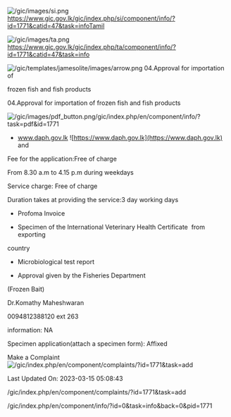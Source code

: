 <!-- Source: https://gic.gov.lk/gic/index.php/en/component/info/?id=1771&catid=47&task=info -->

![/gic/images/si.png](/gic/images/si.png)https://www.gic.gov.lk/gic/index.php/si/component/info/?id=1771&catid=47&task=infoTamil

![/gic/images/ta.png](/gic/images/ta.png)https://www.gic.gov.lk/gic/index.php/ta/component/info/?id=1771&catid=47&task=info

![/gic/templates/jamesolite/images/arrow.png](/gic/templates/jamesolite/images/arrow.png) 04.Approval for importation of

frozen fish and fish products

04.Approval for importation of frozen fish and fish products

![/gic/images/pdf_button.png](/gic/images/pdf_button.png)/gic/index.php/en/component/info/?task=pdf&id=1771

 * www.daph.gov.lk ![https://www.daph.gov.lk](https://www.daph.gov.lk) and

Fee for the application:Free of charge

From 8.30 a.m to 4.15 p.m during weekdays

Service charge: Free of charge

Duration takes at providing the service:3 day working days

 * Profoma Invoice

 * Specimen of the International Veterinary Health Certificate  from exporting

 country

 * Microbiological test report

 * Approval given by the Fisheries Department

(Frozen Bait)

Dr.Komathy Maheshwaran

0094812388120 ext 263

information: NA

Specimen application(attach a specimen form): Affixed

Make a Complaint ![/gic/index.php/en/component/complaints/?id=1771&task=add](/gic/index.php/en/component/complaints/?id=1771&task=add)

Last Updated On: 2023-03-15 05:08:43

/gic/index.php/en/component/complaints/?id=1771&task=add

/gic/index.php/en/component/info/?id=0&task=info&back=0&pid=1771